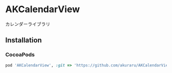 AKCalendarView
==============

カレンダーライブラリ


## Installation

### CocoaPods

``` ruby
pod 'AKCalendarView', :git => 'https://github.com/akuraru/AKCalendarView.git'
```